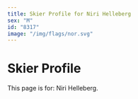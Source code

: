 ```yaml
---
title: Skier Profile for Niri Helleberg
sex: "M"
id: "8317"
image: "/img/flags/nor.svg" 
---
```


# Skier Profile

This page is for: Niri Helleberg.
    